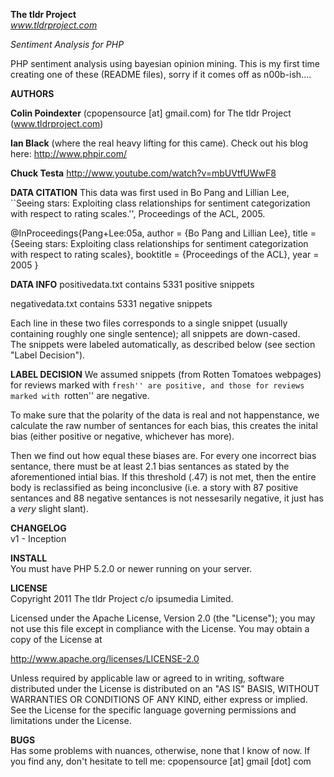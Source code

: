 **The tldr Project**   
*www.tldrproject.com*


   
*Sentiment Analysis for PHP*  


PHP sentiment analysis using bayesian opinion mining. This is my first time creating one of these (README files), 
sorry if it comes off as n00b-ish....



**AUTHORS**  

**Colin Poindexter** (cpopensource [at] gmail.com) for The tldr Project (www.tldrproject.com)

**Ian Black** (where the real heavy lifting for this came). Check out his blog here: http://www.phpir.com/

**Chuck Testa** http://www.youtube.com/watch?v=mbUVtfUWwF8


**DATA CITATION**
This data was first used in Bo Pang and Lillian Lee,
``Seeing stars: Exploiting class relationships for sentiment categorization
with respect to rating scales.'', Proceedings of the ACL, 2005.
  
@InProceedings{Pang+Lee:05a,
  author =       {Bo Pang and Lillian Lee},
  title =        {Seeing stars: Exploiting class relationships for sentiment
                  categorization with respect to rating scales},
  booktitle =    {Proceedings of the ACL},
  year =         2005
}



**DATA INFO**
positivedata.txt contains 5331 positive snippets

negativedata.txt contains 5331 negative snippets


Each line in these two files corresponds to a single snippet (usually
containing roughly one single sentence); all snippets are down-cased.  
The snippets were labeled automatically, as described below (see 
section "Label Decision").


**LABEL DECISION**
We assumed snippets (from Rotten Tomatoes webpages) for reviews marked with 
``fresh'' are positive, and those for reviews marked with ``rotten'' are
negative.

To make sure that the polarity of the data is real and not happenstance, 
we calculate the raw number of sentances for each bias, this creates the inital bias 
(either positive or negative, whichever has more).

Then we find out how equal these biases are. For every one incorrect bias sentance, 
there must be at least 2.1 bias sentances as stated by the aforementioned intial bias. 
If this threshold (.47) is not met, then the entire body is reclassified as being inconclusive 
(i.e. a story with 87 positive sentances and 88 negative sentances 
is not nessesarily negative, it just has a *very* slight slant).  


**CHANGELOG**  
v1 - Inception 


**INSTALL**  
You must have PHP 5.2.0 or newer running on your server.


**LICENSE**  
Copyright 2011 The tldr Project c/o ipsumedia Limited. 

Licensed under the Apache License, Version 2.0 (the "License");
you may not use this file except in compliance with the License.
You may obtain a copy of the License at

  http://www.apache.org/licenses/LICENSE-2.0

Unless required by applicable law or agreed to in writing, software
distributed under the License is distributed on an "AS IS" BASIS,
WITHOUT WARRANTIES OR CONDITIONS OF ANY KIND, either express or implied.
See the License for the specific language governing permissions and
limitations under the License.



**BUGS**  
Has some problems with nuances, otherwise, none that I know of now. If you find any, 
don't hesitate to tell me: cpopensource [at] gmail [dot] com


